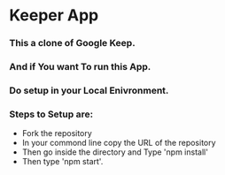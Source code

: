 # Keeper App
### This a clone of Google Keep.
### And if You want To run this App.
### Do setup in your Local Enivronment.
### Steps to Setup are:
* Fork the repository
* In your commond line copy the URL of the repository
* Then go inside the directory and Type 'npm install'
* Then type 'npm start'.


